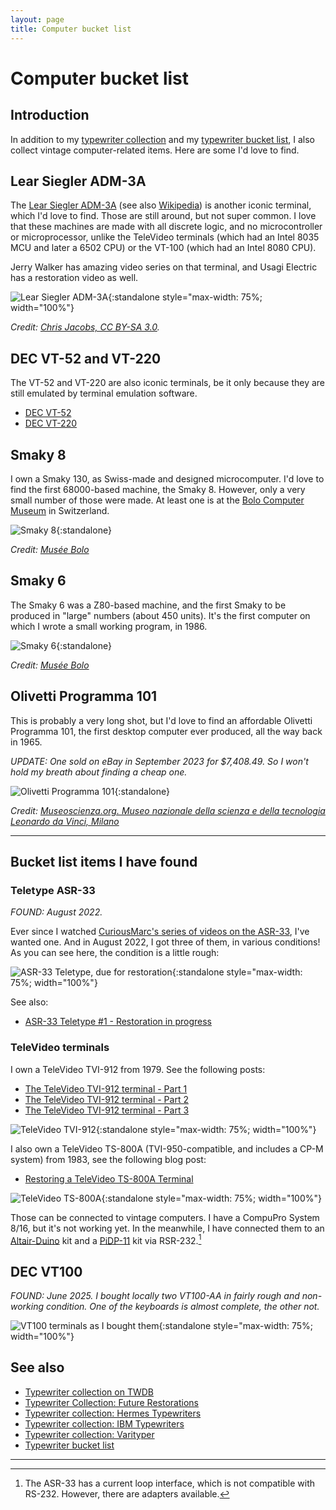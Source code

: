 ```yaml
---
layout: page
title: Computer bucket list
---
```


# Computer bucket list

## Introduction

In addition to my [typewriter collection](https://typewriterdatabase.com/typewriters.php?hunter_search=3614&collection_search=My+Collection) and my [typewriter bucket list](../typewriter-bucket-list/), I also collect vintage computer-related items. Here are some I'd love to find.

## Lear Siegler ADM-3A

The [Lear Siegler ADM-3A](https://terminals-wiki.org/wiki/index.php/Lear_Siegler_ADM-3A) (see also [Wikipedia](https://en.wikipedia.org/wiki/ADM-3A)) is another iconic terminal, which I'd love to find. Those are still around, but not super common. I love that these machines are made with all discrete logic, and no microcontroller or microprocessor, unlike the TeleVideo terminals (which had an Intel 8035 MCU and later a 6502 CPU) or the VT-100 (which had an Intel 8080 CPU).

Jerry Walker has amazing video series on that terminal, and Usagi Electric has a restoration video as well.

![Lear Siegler ADM-3A](/assets/pages/typewriter-bucket-list/lear-siegler-adm3a.jpg){:standalone style="max-width: 75%; width="100%"}

*Credit: [Chris Jacobs, CC BY-SA 3.0](https://en.wikipedia.org/wiki/ADM-3A#/media/File:Adm3aimage.jpg).*

## DEC VT-52 and VT-220

The VT-52 and VT-220 are also iconic terminals, be it only because they are still emulated by terminal emulation software.

- [DEC VT-52](https://terminals-wiki.org/wiki/index.php/DEC_VT52)
- [DEC VT-220](https://terminals-wiki.org/wiki/index.php/DEC_VT220)

## Smaky 8

I own a Smaky 130, as Swiss-made and designed microcomputer. I'd love to find the first 68000-based machine, the Smaky 8. However, only a very small number of those were made. At least one is at the [Bolo Computer Museum](https://www.museebolo.ch/) in Switzerland.

![Smaky 8](/assets/pages/typewriter-bucket-list/smaky8.jpg){:standalone}

*Credit: [Musée Bolo](https://www.museebolo.ch/projet-smaky/)*

## Smaky 6

The Smaky 6 was a Z80-based machine, and the first Smaky to be produced in "large" numbers (about 450 units). It's the first computer on which I wrote a small working program, in 1986.

![Smaky 6](/assets/pages/typewriter-bucket-list/smaky6.jpg){:standalone}

*Credit: [Musée Bolo](https://www.museebolo.ch/projet-smaky/)*

## Olivetti Programma 101

This is probably a very long shot, but I'd love to find an affordable Olivetti Programma 101, the first desktop computer ever produced, all the way back in 1965.

*UPDATE: One sold on eBay in September 2023 for $7,408.49. So I won't hold my breath about finding a cheap one.*

![Olivetti Programma 101](/assets/pages/typewriter-bucket-list/olivetti-programma-101.jpg){:standalone}

*Credit: [Museoscienza.org. Museo nazionale della scienza e della tecnologia Leonardo da Vinci, Milano](https://www.museoscienza.org/it)*

---

## Bucket list items I have found

### Teletype ASR-33

_FOUND: August 2022._

Ever since I watched [CuriousMarc's series of videos on the ASR-33](https://www.youtube.com/watch?v=QzfjT1mCRww&list=PL-_93BVApb5-84G5kmgfuu7TQduTMc73H), I've wanted one. And in August 2022, I got three of them, in various conditions! As you can see here, the condition is a little rough:

![ASR-33 Teletype, due for restoration](/assets/posts/asr-33/2x/IMG_5151.jpg){:standalone style="max-width: 75%; width="100%"}

See also:

- [ASR-33 Teletype #1 - Restoration in progress](https://photos.app.goo.gl/S2CtApKF8CMEmwm5A)

### TeleVideo terminals

I own a TeleVideo TVI-912 from 1979. See the following posts:

- [The TeleVideo TVI-912 terminal - Part 1](/posts/televideo-912-terminal-1/)
- [The TeleVideo TVI-912 terminal - Part 2](/posts/televideo-912-terminal-2/)
- [The TeleVideo TVI-912 terminal - Part 3](/posts/televideo-912-terminal-3/)

![TeleVideo TVI-912](/assets/posts/televideo-912/2x/IMG_4030.jpg){:standalone style="max-width: 75%; width="100%"}

I also own a TeleVideo TS-800A (TVI-950-compatible, and includes a CP-M system) from 1983, see the following blog post:

- [Restoring a TeleVideo TS-800A Terminal](/posts/televideo-800a-terminal/)

![TeleVideo TS-800A](/assets/posts/televideo-800a/2x/IMG_6693.jpg){:standalone style="max-width: 75%; width="100%"}

Those can be connected to vintage computers. I have a CompuPro System 8/16, but it's not working yet. In the meanwhile, I have connected them to an [Altair-Duino](https://adwaterandstir.com/product/altair-8800-emulator-kit/) kit and a [PiDP-11](https://obsolescence.wixsite.com/obsolescence/pidp-11) kit via RSR-232.[^rs232]

## DEC VT100

_FOUND: June 2025. I bought locally two VT100-AA in fairly rough and non-working condition. One of the keyboards is almost complete, the other not._

![VT100 terminals as I bought them](/assets/pages/computer-bucket-list/vt100-rough.jpg){:standalone style="max-width: 75%; width="100%"}

## See also

- [Typewriter collection on TWDB](https://typewriterdatabase.com/typewriters.php?hunter_search=3614&collection_search=My+Collection)
- [Typewriter Collection: Future Restorations](/pages/typewriter-collection-future-restorations/)
- [Typewriter collection: Hermes Typewriters](/pages/typewriter-collection-hermes/)
- [Typewriter collection: IBM Typewriters](/pages/typewriter-collection-ibm/)
- [Typewriter collection: Varityper](/pages/typewriter-collection-varityper/)
- [Typewriter bucket list](/pages/typewriter-bucket-list/)

---

[^rs232]: The ASR-33 has a current loop interface, which is not compatible with RS-232. However, there are adapters available.
